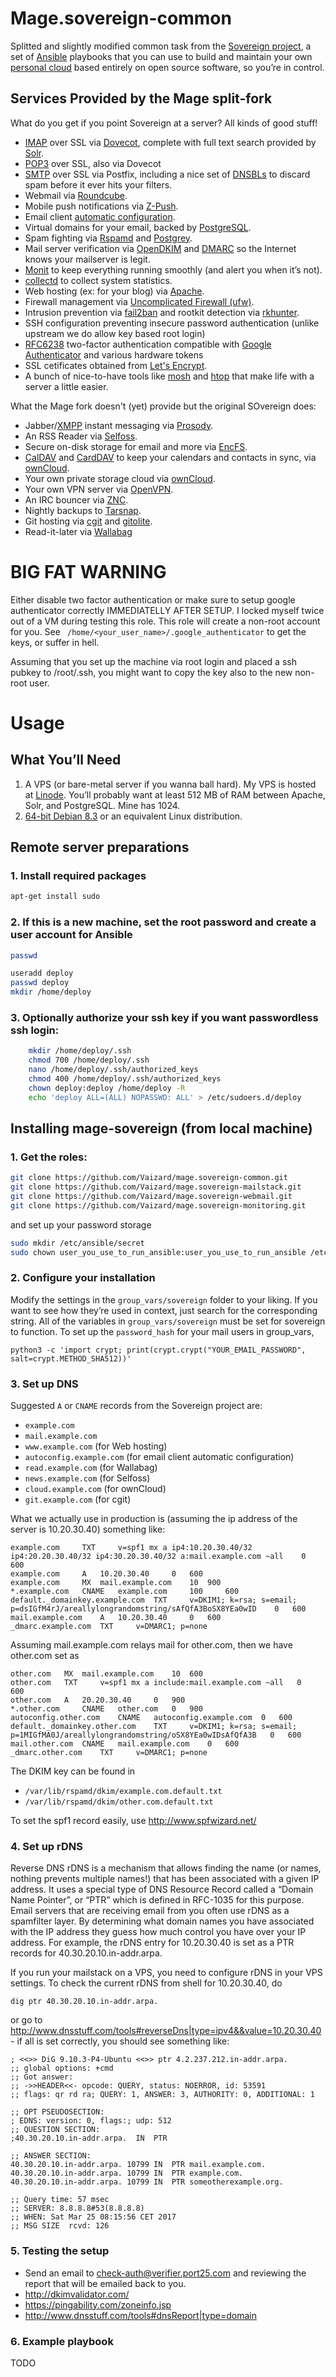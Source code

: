 # Mage.sovereign-common

Splitted and slightly modified common task from the [Sovereign project](https://github.com/sovereign/sovereign), a set of [Ansible](http://ansible.com) playbooks that you can use to build and maintain your own 
[personal cloud](http://www.urbandictionary.com/define.php?term=clown%20computing) based entirely on open source software, so you’re in control.

Services Provided by the Mage split-fork
----------------------------------------

What do you get if you point Sovereign at a server? All kinds of good stuff!

-   [IMAP](https://en.wikipedia.org/wiki/Internet_Message_Access_Protocol) over SSL via [Dovecot](http://dovecot.org/), complete with full text search provided by [Solr](https://lucene.apache.org/solr/).
-   [POP3](https://en.wikipedia.org/wiki/Post_Office_Protocol) over SSL, also via Dovecot
-   [SMTP](https://en.wikipedia.org/wiki/Simple_Mail_Transfer_Protocol) over SSL via Postfix, including a nice set of [DNSBLs](https://en.wikipedia.org/wiki/DNSBL) to discard spam before it ever hits your filters.
-   Webmail via [Roundcube](http://www.roundcube.net/).
-   Mobile push notifications via [Z-Push](http://z-push.sourceforge.net/soswp/index.php?pages_id=1&t=home).
-   Email client [automatic configuration](https://developer.mozilla.org/en-US/docs/Mozilla/Thunderbird/Autoconfiguration).
-   Virtual domains for your email, backed by [PostgreSQL](http://www.postgresql.org/).
-   Spam fighting via [Rspamd](https://www.rspamd.com/) and [Postgrey](http://postgrey.schweikert.ch/).
-   Mail server verification via [OpenDKIM](http://www.opendkim.org/) and  [DMARC](http://www.dmarc.org/) so the Internet knows your mailserver is legit.
-   [Monit](http://mmonit.com/monit/) to keep everything running smoothly (and alert you when it’s not).
-   [collectd](http://collectd.org/) to collect system statistics.
-   Web hosting (ex: for your blog) via [Apache](https://www.apache.org/).
-   Firewall management via [Uncomplicated Firewall (ufw)](https://wiki.ubuntu.com/UncomplicatedFirewall).
-   Intrusion prevention via [fail2ban](http://www.fail2ban.org/) and rootkit detection via [rkhunter](http://rkhunter.sourceforge.net).
-   SSH configuration preventing insecure password authentication (unlike upstream we do allow key based root login)
-   [RFC6238](http://tools.ietf.org/html/rfc6238) two-factor authentication compatible with [Google Authenticator](http://en.wikipedia.org/wiki/Google_Authenticator) and various hardware tokens
-   SSL cetificates obtained from [Let's Encrypt](https://letsencrypt.org/).
-   A bunch of nice-to-have tools like [mosh](http://mosh.mit.edu) and [htop](http://htop.sourceforge.net) that make life with a server a little easier.

What the Mage fork doesn't (yet) provide but the original SOvereign does:

-   Jabber/[XMPP](http://xmpp.org/) instant messaging via [Prosody](http://prosody.im/).
-   An RSS Reader via [Selfoss](http://selfoss.aditu.de/).
-   Secure on-disk storage for email and more via [EncFS](http://www.arg0.net/encfs).
-   [CalDAV](https://en.wikipedia.org/wiki/CalDAV) and [CardDAV](https://en.wikipedia.org/wiki/CardDAV) to keep your calendars and contacts in sync, via [ownCloud](http://owncloud.org/).
-   Your own private storage cloud via [ownCloud](http://owncloud.org/).
-   Your own VPN server via [OpenVPN](http://openvpn.net/index.php/open-source.html).
-   An IRC bouncer via [ZNC](http://wiki.znc.in/ZNC).
-   Nightly backups to [Tarsnap](https://www.tarsnap.com/).
-   Git hosting via [cgit](http://git.zx2c4.com/cgit/about/) and [gitolite](https://github.com/sitaramc/gitolite).
-   Read-it-later via [Wallabag](https://www.wallabag.org/)


BIG FAT WARNING
===============

Either disable two factor authentication or make sure to setup google authenticator correctly IMMEDIATELLY AFTER SETUP. I locked myself twice out of a VM during testing this role.
This role will create a non-root account for you. See ` /home/<your_user_name>/.google_authenticator` to get the keys, or suffer in hell.

Assuming that you set up the machine via root login and placed a ssh pubkey to /root/.ssh, you might want to copy the key also to the new non-root user.

Usage
=====

What You’ll Need
----------------

1.  A VPS (or bare-metal server if you wanna ball hard). My VPS is hosted at [Linode](http://www.linode.com/?r=45405878277aa04ee1f1d21394285da6b43f963b). You’ll probably want at least 512 MB of RAM between Apache, Solr, and PostgreSQL. Mine has 1024.
2.  [64-bit Debian 8.3](http://www.debian.org/) or an equivalent Linux distribution.


Remote server preparations
--------------------------


### 1. Install required packages

```sh
apt-get install sudo
```

### 2. If this is a new machine, set the root password and create a user account for Ansible

```sh
passwd

useradd deploy
passwd deploy
mkdir /home/deploy
```

### 3. Optionally authorize your ssh key if you want passwordless ssh login:

```sh
    mkdir /home/deploy/.ssh
    chmod 700 /home/deploy/.ssh
    nano /home/deploy/.ssh/authorized_keys
    chmod 400 /home/deploy/.ssh/authorized_keys
    chown deploy:deploy /home/deploy -R
    echo 'deploy ALL=(ALL) NOPASSWD: ALL' > /etc/sudoers.d/deploy
```


Installing mage-sovereign (from local machine)
----------------------------------------------

### 1. Get the roles:

```sh
git clone https://github.com/Vaizard/mage.sovereign-common.git
git clone https://github.com/Vaizard/mage.sovereign-mailstack.git
git clone https://github.com/Vaizard/mage.sovereign-webmail.git
git clone https://github.com/Vaizard/mage.sovereign-monitoring.git
```

and set up your password storage

```sh
sudo mkdir /etc/ansible/secret
sudo chown user_you_use_to_run_ansible:user_you_use_to_run_ansible /etc/ansible/secret
```

### 2. Configure your installation

Modify the settings in the `group_vars/sovereign` folder to your liking. If you want to see how they’re used in context, just search for the corresponding string.
All of the variables in `group_vars/sovereign` must be set for sovereign to function. To set up the `password_hash` for your mail users in group_vars,

    python3 -c 'import crypt; print(crypt.crypt("YOUR_EMAIL_PASSWORD", salt=crypt.METHOD_SHA512))'

### 3. Set up DNS

Suggested `A` or `CNAME` records from the Sovereign project are:

* `example.com`
* `mail.example.com`
* `www.example.com` (for Web hosting)
* `autoconfig.example.com` (for email client automatic configuration)
* `read.example.com` (for Wallabag)
* `news.example.com` (for Selfoss)
* `cloud.example.com` (for ownCloud)
* `git.example.com` (for cgit)

What we actually use in production is (assuming the ip address of the server is 10.20.30.40) something like:

```
example.com 	TXT 	v=spf1 mx a ip4:10.20.30.40/32 ip4:20.20.30.40/32 ip4:30.20.30.40/32 a:mail.example.com ~all 	0 	600
example.com 	A 	10.20.30.40 	0 	600
example.com 	MX 	mail.example.com 	10 	900
*.example.com 	CNAME 	example.com 	100 	600
default._domainkey.example.com 	TXT 	v=DKIM1; k=rsa; s=email; p=dsIGfM4rJ/areallylongrandomstring/sAfQfA3BoSX8YEa0wID 	0 	600
mail.example.com 	A 	10.20.30.40 	0 	600
_dmarc.example.com 	TXT 	v=DMARC1; p=none
```

Assuming mail.example.com relays mail for other.com, then we have other.com set as

```
other.com 	MX 	mail.example.com 	10 	600
other.com 	TXT 	v=spf1 mx a include:mail.example.com ~all 	0 	600
other.com 	A 	20.20.30.40 	0 	900
*.other.com 	CNAME 	other.com 	0 	900
autoconfig.other.com 	CNAME 	autoconfig.example.com 	0 	600
default._domainkey.other.com 	TXT 	v=DKIM1; k=rsa; s=email;  p=1MIGfMA0J/areallylongrandomstring/oSX8YEa0wIDsAfQfA3B 	0 	600
mail.other.com 	CNAME 	mail.example.com 	0 	600
_dmarc.other.com 	TXT 	v=DMARC1; p=none
```

The DKIM key can be found in 

* `/var/lib/rspamd/dkim/example.com.default.txt`
* `/var/lib/rspamd/dkim/other.com.default.txt`

To set the spf1 record easily, use http://www.spfwizard.net/ 

### 4. Set up rDNS

Reverse DNS rDNS is a mechanism that allows finding the name (or names, nothing prevents multiple names!) that has been associated with a given IP address. It uses a special type
of DNS Resource Record called a “Domain Name Pointer”, or “PTR” which is defined in RFC-1035 for this purpose. Email servers that are receiving email from you often use rDNS as a
spamfilter layer. By determining what domain names you have associated with the IP address they guess how much control you have over your IP address. For example, the rDNS entry 
for 10.20.30.40 is set as a PTR records for 40.30.20.10.in-addr.arpa.

If you run your mailstack on a VPS, you need to configure rDNS in your VPS settings. To check the current rDNS from shell for 10.20.30.40, do

```dig ptr 40.30.20.10.in-addr.arpa.```

or go to http://www.dnsstuff.com/tools#reverseDns|type=ipv4&&value=10.20.30.40 - if all is set correctly, you should see something like:

```
; <<>> DiG 9.10.3-P4-Ubuntu <<>> ptr 4.2.237.212.in-addr.arpa.
;; global options: +cmd
;; Got answer:
;; ->>HEADER<<- opcode: QUERY, status: NOERROR, id: 53591
;; flags: qr rd ra; QUERY: 1, ANSWER: 3, AUTHORITY: 0, ADDITIONAL: 1

;; OPT PSEUDOSECTION:
; EDNS: version: 0, flags:; udp: 512
;; QUESTION SECTION:
;40.30.20.10.in-addr.arpa.	IN	PTR

;; ANSWER SECTION:
40.30.20.10.in-addr.arpa. 10799	IN	PTR	mail.example.com.
40.30.20.10.in-addr.arpa. 10799	IN	PTR	example.com.
40.30.20.10.in-addr.arpa. 10799	IN	PTR	someotherexample.org.

;; Query time: 57 msec
;; SERVER: 8.8.8.8#53(8.8.8.8)
;; WHEN: Sat Mar 25 08:15:56 CET 2017
;; MSG SIZE  rcvd: 126
```

### 5. Testing the setup

* Send an email to <a href="mailto:check-auth@verifier.port25.com">check-auth@verifier.port25.com</a> and reviewing the report that will be emailed back to you.
* http://dkimvalidator.com/
* https://pingability.com/zoneinfo.jsp
* http://www.dnsstuff.com/tools#dnsReport|type=domain

### 6. Example playbook 

TODO

